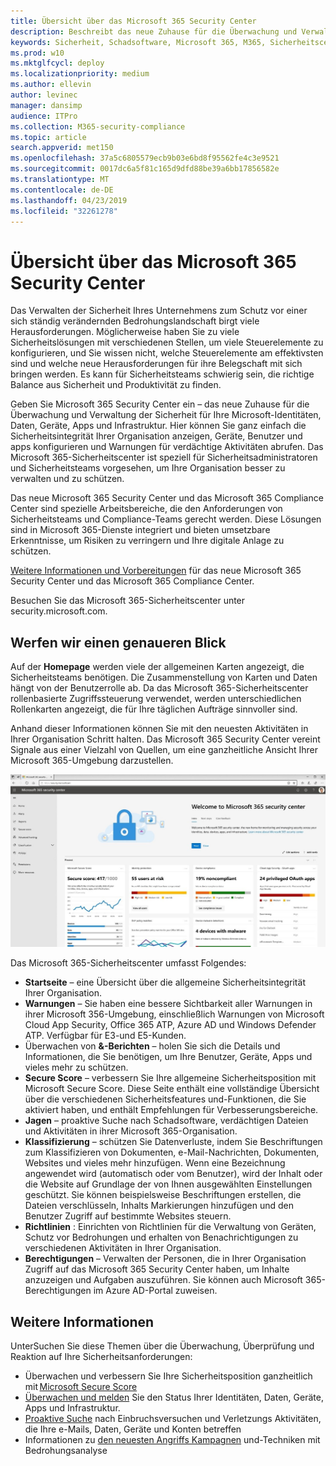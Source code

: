 ```yaml
---
title: Übersicht über das Microsoft 365 Security Center
description: Beschreibt das neue Zuhause für die Überwachung und Verwaltung der Sicherheit für Ihre Microsoft-Identitäten, Daten, Geräte und apps.
keywords: Sicherheit, Schadsoftware, Microsoft 365, M365, Sicherheitscenter, Überwachung, Bericht, Identitäten, Daten, Geräte, Apps
ms.prod: w10
ms.mktglfcycl: deploy
ms.localizationpriority: medium
ms.author: ellevin
author: levinec
manager: dansimp
audience: ITPro
ms.collection: M365-security-compliance
ms.topic: article
search.appverid: met150
ms.openlocfilehash: 37a5c6805579ecb9b03e6bd8f95562fe4c3e9521
ms.sourcegitcommit: 0017dc6a5f81c165d9dfd88be39a6bb17856582e
ms.translationtype: MT
ms.contentlocale: de-DE
ms.lasthandoff: 04/23/2019
ms.locfileid: "32261278"
---
```

# <a name="overview-of-the-microsoft-365-security-center"></a>Übersicht über das Microsoft 365 Security Center

Das Verwalten der Sicherheit Ihres Unternehmens zum Schutz vor einer sich ständig verändernden Bedrohungslandschaft birgt viele Herausforderungen. Möglicherweise haben Sie zu viele Sicherheitslösungen mit verschiedenen Stellen, um viele Steuerelemente zu konfigurieren, und Sie wissen nicht, welche Steuerelemente am effektivsten sind und welche neue Herausforderungen für ihre Belegschaft mit sich bringen werden. Es kann für Sicherheitsteams schwierig sein, die richtige Balance aus Sicherheit und Produktivität zu finden.

Geben Sie Microsoft 365 Security Center ein – das neue Zuhause für die Überwachung und Verwaltung der Sicherheit für Ihre Microsoft-Identitäten, Daten, Geräte, Apps und Infrastruktur. Hier können Sie ganz einfach die Sicherheitsintegrität Ihrer Organisation anzeigen, Geräte, Benutzer und apps konfigurieren und Warnungen für verdächtige Aktivitäten abrufen. Das Microsoft 365-Sicherheitscenter ist speziell für Sicherheitsadministratoren und Sicherheitsteams vorgesehen, um Ihre Organisation besser zu verwalten und zu schützen.

Das neue Microsoft 365 Security Center und das Microsoft 365 Compliance Center sind spezielle Arbeitsbereiche, die den Anforderungen von Sicherheitsteams und Compliance-Teams gerecht werden. Diese Lösungen sind in Microsoft 365-Dienste integriert und bieten umsetzbare Erkenntnisse, um Risiken zu verringern und Ihre digitale Anlage zu schützen.

[Weitere Informationen und Vorbereitungen](https://docs.microsoft.com/en-us/office365/securitycompliance/microsoft-security-and-compliance) für das neue Microsoft 365 Security Center und das Microsoft 365 Compliance Center.

Besuchen Sie das Microsoft 365-Sicherheitscenter unter security.microsoft.com.  

## <a name="lets-take-a-closer-look"></a>Werfen wir einen genaueren Blick

Auf der **Homepage** werden viele der allgemeinen Karten angezeigt, die Sicherheitsteams benötigen. Die Zusammenstellung von Karten und Daten hängt von der Benutzerrolle ab. Da das Microsoft 365-Sicherheitscenter rollenbasierte Zugriffssteuerung verwendet, werden unterschiedlichen Rollenkarten angezeigt, die für Ihre täglichen Aufträge sinnvoller sind.  

Anhand dieser Informationen können Sie mit den neuesten Aktivitäten in Ihrer Organisation Schritt halten. Das Microsoft 365 Security Center vereint Signale aus einer Vielzahl von Quellen, um eine ganzheitliche Ansicht Ihrer Microsoft 365-Umgebung darzustellen.

![Microsoft 365 Security-Startseite](./media/security-docs/home.jpg)

Das Microsoft 365-Sicherheitscenter umfasst Folgendes:

* **Startseite** – eine Übersicht über die allgemeine Sicherheitsintegrität Ihrer Organisation.
* **Warnungen** – Sie haben eine bessere Sichtbarkeit aller Warnungen in ihrer Microsoft 356-Umgebung, einschließlich Warnungen von Microsoft Cloud App Security, Office 365 ATP, Azure AD und Windows Defender ATP. Verfügbar für E3-und E5-Kunden.  
* Überwachen von **&-Berichten** – holen Sie sich die Details und Informationen, die Sie benötigen, um Ihre Benutzer, Geräte, Apps und vieles mehr zu schützen. 
* **Secure Score** – verbessern Sie Ihre allgemeine Sicherheitsposition mit Microsoft Secure Score. Diese Seite enthält eine vollständige Übersicht über die verschiedenen Sicherheitsfeatures und-Funktionen, die Sie aktiviert haben, und enthält Empfehlungen für Verbesserungsbereiche.
* **Jagen** – proaktive Suche nach Schadsoftware, verdächtigen Dateien und Aktivitäten in ihrer Microsoft 365-Organisation.
* **Klassifizierung** – schützen Sie Datenverluste, indem Sie Beschriftungen zum Klassifizieren von Dokumenten, e-Mail-Nachrichten, Dokumenten, Websites und vieles mehr hinzufügen. Wenn eine Bezeichnung angewendet wird (automatisch oder vom Benutzer), wird der Inhalt oder die Website auf Grundlage der von Ihnen ausgewählten Einstellungen geschützt. Sie können beispielsweise Beschriftungen erstellen, die Dateien verschlüsseln, Inhalts Markierungen hinzufügen und den Benutzer Zugriff auf bestimmte Websites steuern.
* **Richtlinien** : Einrichten von Richtlinien für die Verwaltung von Geräten, Schutz vor Bedrohungen und erhalten von Benachrichtigungen zu verschiedenen Aktivitäten in Ihrer Organisation.
* **Berechtigungen** – Verwalten der Personen, die in Ihrer Organisation Zugriff auf das Microsoft 365 Security Center haben, um Inhalte anzuzeigen und Aufgaben auszuführen. Sie können auch Microsoft 365-Berechtigungen im Azure AD-Portal zuweisen.

## <a name="learn-more"></a>Weitere Informationen

UnterSuchen Sie diese Themen über die Überwachung, Überprüfung und Reaktion auf Ihre Sicherheitsanforderungen:

* Überwachen und verbessern Sie Ihre Sicherheitsposition ganzheitlich mit [Microsoft Secure Score](microsoft-secure-score.md)
* [Überwachen und melden](monitoring-and-reporting.md) Sie den Status Ihrer Identitäten, Daten, Geräte, Apps und Infrastruktur.
* [Proaktive Suche](hunting.md) nach Einbruchsversuchen und Verletzungs Aktivitäten, die Ihre e-Mails, Daten, Geräte und Konten betreffen
* Informationen zu [den neuesten Angriffs Kampagnen](latest-attack-campaigns.md) und-Techniken mit Bedrohungsanalyse
